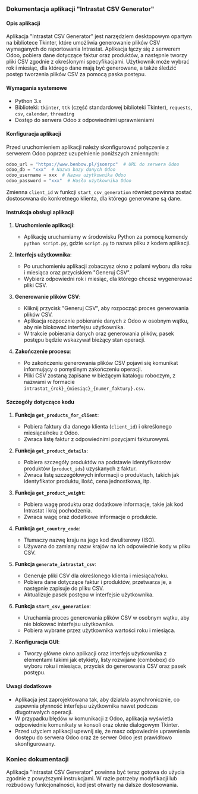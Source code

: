 ### Dokumentacja aplikacji "Intrastat CSV Generator"

#### Opis aplikacji

Aplikacja "Intrastat CSV Generator" jest narzędziem desktopowym opartym na bibliotece Tkinter, które umożliwia generowanie plików CSV wymaganych do raportowania Intrastat. Aplikacja łączy się z serwerem Odoo, pobiera dane dotyczące faktur oraz produktów, a następnie tworzy pliki CSV zgodnie z określonymi specyfikacjami. Użytkownik może wybrać rok i miesiąc, dla którego dane mają być generowane, a także śledzić postęp tworzenia plików CSV za pomocą paska postępu.

#### Wymagania systemowe

- Python 3.x
- Biblioteki: `tkinter`, `ttk` (część standardowej biblioteki Tkinter), `requests`, `csv`, `calendar`, `threading`
- Dostęp do serwera Odoo z odpowiednimi uprawnieniami

#### Konfiguracja aplikacji

Przed uruchomieniem aplikacji należy skonfigurować połączenie z serwerem Odoo poprzez uzupełnienie poniższych zmiennych:

```python
odoo_url = "https://www.benbow.pl/jsonrpc"  # URL do serwera Odoo
odoo_db = "xxx"  # Nazwa bazy danych Odoo
odoo_username = xxx  # Nazwa użytkownika Odoo
odoo_password = "xxx"  # Hasło użytkownika Odoo
```

Zmienna `client_id` w funkcji `start_csv_generation` również powinna zostać dostosowana do konkretnego klienta, dla którego generowane są dane.

#### Instrukcja obsługi aplikacji

1. **Uruchomienie aplikacji**:
   - Aplikację uruchamiamy w środowisku Python za pomocą komendy `python script.py`, gdzie `script.py` to nazwa pliku z kodem aplikacji.

2. **Interfejs użytkownika**:
   - Po uruchomieniu aplikacji zobaczysz okno z polami wyboru dla roku i miesiąca oraz przyciskiem "Generuj CSV".
   - Wybierz odpowiedni rok i miesiąc, dla którego chcesz wygenerować pliki CSV.

3. **Generowanie plików CSV**:
   - Kliknij przycisk "Generuj CSV", aby rozpocząć proces generowania plików CSV.
   - Aplikacja rozpocznie pobieranie danych z Odoo w osobnym wątku, aby nie blokować interfejsu użytkownika.
   - W trakcie pobierania danych oraz generowania plików, pasek postępu będzie wskazywał bieżący stan operacji.

4. **Zakończenie procesu**:
   - Po zakończeniu generowania plików CSV pojawi się komunikat informujący o pomyślnym zakończeniu operacji.
   - Pliki CSV zostaną zapisane w bieżącym katalogu roboczym, z nazwami w formacie `intrastat_{rok}_{miesiąc}_{numer_faktury}.csv`.

#### Szczegóły dotyczące kodu

1. **Funkcja `get_products_for_client`**:
   - Pobiera faktury dla danego klienta (`client_id`) i określonego miesiąca/roku z Odoo.
   - Zwraca listę faktur z odpowiednimi pozycjami fakturowymi.

2. **Funkcja `get_product_details`**:
   - Pobiera szczegóły produktów na podstawie identyfikatorów produktów (`product_ids`) uzyskanych z faktur.
   - Zwraca listę szczegółowych informacji o produktach, takich jak identyfikator produktu, ilość, cena jednostkowa, itp.

3. **Funkcja `get_product_weight`**:
   - Pobiera wagę produktu oraz dodatkowe informacje, takie jak kod Intrastat i kraj pochodzenia.
   - Zwraca wagę oraz dodatkowe informacje o produkcie.

4. **Funkcja `get_country_code`**:
   - Tłumaczy nazwę kraju na jego kod dwuliterowy (ISO).
   - Używana do zamiany nazw krajów na ich odpowiednie kody w pliku CSV.

5. **Funkcja `generate_intrastat_csv`**:
   - Generuje pliki CSV dla określonego klienta i miesiąca/roku.
   - Pobiera dane dotyczące faktur i produktów, przetwarza je, a następnie zapisuje do pliku CSV.
   - Aktualizuje pasek postępu w interfejsie użytkownika.

6. **Funkcja `start_csv_generation`**:
   - Uruchamia proces generowania plików CSV w osobnym wątku, aby nie blokować interfejsu użytkownika.
   - Pobiera wybrane przez użytkownika wartości roku i miesiąca.

7. **Konfiguracja GUI**:
   - Tworzy główne okno aplikacji oraz interfejs użytkownika z elementami takimi jak etykiety, listy rozwijane (combobox) do wyboru roku i miesiąca, przycisk do generowania CSV oraz pasek postępu.

#### Uwagi dodatkowe

- Aplikacja jest zaprojektowana tak, aby działała asynchronicznie, co zapewnia płynność interfejsu użytkownika nawet podczas długotrwałych operacji.
- W przypadku błędów w komunikacji z Odoo, aplikacja wyświetla odpowiednie komunikaty w konsoli oraz oknie dialogowym Tkinter.
- Przed użyciem aplikacji upewnij się, że masz odpowiednie uprawnienia dostępu do serwera Odoo oraz że serwer Odoo jest prawidłowo skonfigurowany.

### Koniec dokumentacji

Aplikacja "Intrastat CSV Generator" powinna być teraz gotowa do użycia zgodnie z powyższymi instrukcjami. W razie potrzeby modyfikacji lub rozbudowy funkcjonalności, kod jest otwarty na dalsze dostosowania.
